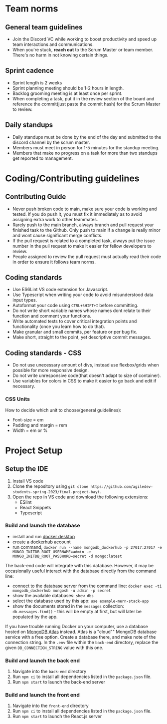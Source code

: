 # Team norms
## General team guidelines
- Join the Discord VC while working to boost productivity and speed up team interactions and communications.
- When you're stuck, **reach out** to the Scrum Master or team member. There's no harm in not knowing certain things.
## Sprint cadence
- Sprint length is 2 weeks
- Sprint planning meeting should be 1-2 hours in length.
- Backlog grooming meeting is at least once per sprint.
- When completing a task, put it in the review section of the board and reference the commit(just paste the commit hash) for the Scrum Master to review.
## Daily standups
- Daily standups must be done by the end of the day and submitted to the discord channel by the scrum master.
- Members must meet in person for 1-5 minutes for the standup meeting.
- Members that make no progress on a task for more than two standups get reported to management.

# Coding/Contributing guidelines
## Contributing Guide
- Never push broken code to main, make sure your code is working and tested. If you do push it, you must fix it immediately as to avoid assigning extra work to other teammates.
- Rarely push to the main branch, always branch and pull request your finished task to the Github. Only push to main if a change is really minor and wont cause significant merge conflicts.
- If the pull request is related to a completed task, always put the issue number in the pull request to make it easier for fellow developers to review.
- People assigned to review the pull request must actually read their code in order to ensure it follows team norms.

## Coding standards
- Use ES6Lint VS code extension for Javascript.
- Use Typescript when writing your code to avoid misunderstood data input types.
- Autoformat your code using `CTRL+SHIFT+I` before committing.  
- Do not write short variable names whose names dont relate to their function and comment your functions.
- Write automated tests to cover critical integration points and functionality (once you learn how to do that).
- Make granular and small commits, per feature or per bug fix.
- Make short, straight to the point, yet descriptive commit messages.

## Coding standards - CSS
- Do not use unecessary amount of divs, instead use flexbox/grids when possible for more responsive design.
- Do not write unresponsive code(that doesn't adapt to size of container).
- Use variables for colors in CSS to make it easier to go back and edit if necessary.
### CSS Units
How to decide which unit to choose(general guidelines):
- Font-size = em
- Padding and margin = rem
- Width = em or %


# Project Setup

## Setup the IDE
1. Install VS code
2.  Clone the repository using `git clone https://github.com/agiledev-students-spring-2023/final-project-bayt`.
3.  Open the repo in VS code and download the following extensions:
    - ESlint
    - React Snippets
    - Typescript

### Build and launch the database

- install and run [docker desktop](https://www.docker.com/get-started)
- create a [dockerhub](https://hub.docker.com/signup) account
- run command, `docker run --name mongodb_dockerhub -p 27017:27017 -e MONGO_INITDB_ROOT_USERNAME=admin -e MONGO_INITDB_ROOT_PASSWORD=secret -d mongo:latest`

The back-end code will integrate with this database. However, it may be occasionally useful interact with the database directly from the command line:

- connect to the database server from the command line: `docker exec -ti mongodb_dockerhub mongosh -u admin -p secret`
- show the available databases: `show dbs`
- select the database used by this app: `use example-mern-stack-app`
- show the documents stored in the `messages` collection: `db.messages.find()` - this will be empty at first, but will later be populated by the app.

If you have trouble running Docker on your computer, use a database hosted on [MongoDB Atlas](https://www.mongodb.com/atlas) instead. Atlas is a "cloud"" MongoDB database service with a free option. Create a database there, and make note of the connection string. In the `.env` file within the `back-end` directory, replace the given `DB_CONNECTION_STRING` value with this one.

### Build and launch the back end

1. Navigate into the `back-end` directory
1. Run `npm ci` to install all dependencies listed in the `package.json` file.
1. Run `npm start` to launch the back-end server

### Build and launch the front end

1. Navigate into the `front-end` directory
1. Run `npm ci` to install all dependencies listed in the `package.json` file.
1. Run `npm start` to launch the React.js server
